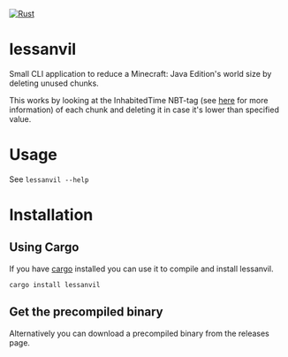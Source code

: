 [![Rust](https://github.com/icrayix/lessanvil/actions/workflows/rust.yml/badge.svg)](https://github.com/icrayix/lessanvil/actions/workflows/rust.yml)

# lessanvil
Small CLI application to reduce a Minecraft: Java Edition's world size by deleting unused chunks.

This works by looking at the InhabitedTime NBT-tag (see [here](https://minecraft.fandom.com/wiki/Chunk_format) for more information) of each chunk and deleting it in case it's lower than specified value.

# Usage
See `lessanvil --help`

# Installation

## Using Cargo
If you have [cargo](https://github.com/rust-lang/cargo) installed you can use it to compile and install lessanvil.
```
cargo install lessanvil
```

## Get the precompiled binary
Alternatively you can download a precompiled binary from the releases page.
